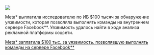<!--2025-01-10 12:36:46-->
<div class="yb">
  <div class="rss smaller1 habr"><img src="https://habrastorage.org/getpro/habr/upload_files/ea6/96a/02a/ea696a02ab81c145117546113eb625be.jpg" /><p>Meta* выплатила исследователю по ИБ $100 тысяч за обнаружение уязвимости, которая позволяла выполнять команды на внутреннем сервере Facebook**. Уязвимость удалось найти в ходе анализа рекламной платформы соцсети.</p><p></p> <a... <br><a class="light" href="https://habr.com/ru/news/872824/?utm_source=habrahabr&utm_medium=rss&utm_campaign=872824">Meta* заплатила $100 тыс. за уязвимость, позволявшую выполнять команды на сервере Facebook**</a></div>
</div>
